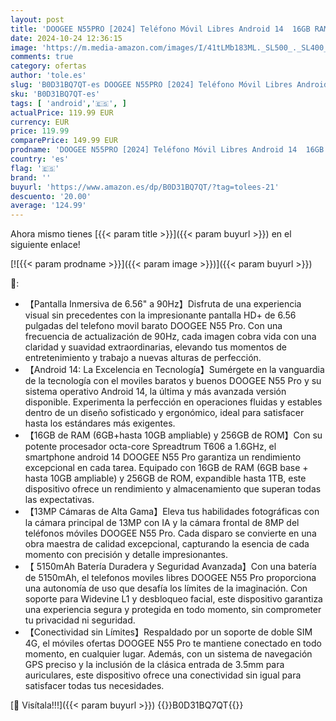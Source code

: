 ```yaml
---
layout: post
title: 'DOOGEE N55PRO [2024] Teléfono Móvil Libres Android 14  16GB RAM+256GB ROM 1TB Ampliable  Smartphone 6 56 HD+ 90Hz  Octa Core Móviles 5150mAh Batería  13MP +8MP Cámara Widevine L1  OTG/WiFi/GPS/FACE ID'
date: 2024-10-24 12:36:15
image: 'https://m.media-amazon.com/images/I/41tLMb183ML._SL500_._SL400_.jpg'
comments: true
category: ofertas
author: 'tole.es'
slug: 'B0D31BQ7QT-es DOOGEE N55PRO [2024] Teléfono Móvil Libres Android 14 16GB...'
sku: 'B0D31BQ7QT-es'
tags: [ 'android','🇪🇸', ]
actualPrice: 119.99 EUR
currency: EUR
price: 119.99
comparePrice: 149.99 EUR
prodname: 'DOOGEE N55PRO [2024] Teléfono Móvil Libres Android 14  16GB RAM+256GB ROM 1TB Ampliable  Smartphone 6 56 HD+ 90Hz  Octa Core Móviles 5150mAh Batería  13MP +8MP Cámara Widevine L1  OTG/WiFi/GPS/FACE ID'
country: 'es'
flag: '🇪🇸'
brand: ''
buyurl: 'https://www.amazon.es/dp/B0D31BQ7QT/?tag=tolees-21'
descuento: '20.00'
average: '124.99'
---
```


Ahora mismo tienes [{{< param title >}}]({{< param buyurl >}}) en el siguiente enlace!

[![{{< param prodname >}}]({{< param image >}})]({{< param buyurl >}})

🔎:

- 【Pantalla Inmersiva de 6.56" a 90Hz】Disfruta de una experiencia visual sin precedentes con la impresionante pantalla HD+ de 6.56 pulgadas del telefono movil barato DOOGEE N55 Pro. Con una frecuencia de actualización de 90Hz, cada imagen cobra vida con una claridad y suavidad extraordinarias, elevando tus momentos de entretenimiento y trabajo a nuevas alturas de perfección.
- 【Android 14: La Excelencia en Tecnología】Sumérgete en la vanguardia de la tecnología con el moviles baratos y buenos DOOGEE N55 Pro y su sistema operativo Android 14, la última y más avanzada versión disponible. Experimenta la perfección en operaciones fluidas y estables dentro de un diseño sofisticado y ergonómico, ideal para satisfacer hasta los estándares más exigentes.
- 【16GB de RAM (6GB+hasta 10GB ampliable) y 256GB de ROM】Con su potente procesador octa-core Spreadtrum T606 a 1.6GHz, el smartphone android 14 DOOGEE N55 Pro garantiza un rendimiento excepcional en cada tarea. Equipado con 16GB de RAM (6GB base + hasta 10GB ampliable) y 256GB de ROM, expandible hasta 1TB, este dispositivo ofrece un rendimiento y almacenamiento que superan todas las expectativas.
- 【13MP Cámaras de Alta Gama】Eleva tus habilidades fotográficas con la cámara principal de 13MP con IA y la cámara frontal de 8MP del teléfonos móviles DOOGEE N55 Pro. Cada disparo se convierte en una obra maestra de calidad excepcional, capturando la esencia de cada momento con precisión y detalle impresionantes.
- 【 5150mAh Batería Duradera y Seguridad Avanzada】Con una batería de 5150mAh, el telefonos moviles libres DOOGEE N55 Pro proporciona una autonomía de uso que desafía los límites de la imaginación. Con soporte para Widevine L1 y desbloqueo facial, este dispositivo garantiza una experiencia segura y protegida en todo momento, sin comprometer tu privacidad ni seguridad.
- 【Conectividad sin Límites】Respaldado por un soporte de doble SIM 4G, el móviles ofertas DOOGEE N55 Pro te mantiene conectado en todo momento, en cualquier lugar. Además, con un sistema de navegación GPS preciso y la inclusión de la clásica entrada de 3.5mm para auriculares, este dispositivo ofrece una conectividad sin igual para satisfacer todas tus necesidades.

[🛒 Visítala!!!]({{< param buyurl >}})
{{<world>}}B0D31BQ7QT{{</world>}}
